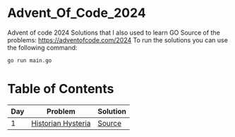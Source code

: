 # Advent_Of_Code_2024

Advent of code 2024 Solutions that I also used to learn GO
Source of the problems: https://adventofcode.com/2024
To run the solutions you can use the following command:

```bash
go run main.go
```

# Table of Contents

| Day | Problem                                                   | Solution                      |
| --- | --------------------------------------------------------- | ----------------------------- |
| 1   | [Historian Hysteria](https://adventofcode.com/2024/day/1) | [Source](days/day01/day01.go) |
